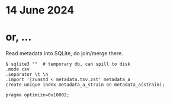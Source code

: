 # 14 June 2024
# or, …

Read metadata into SQLite, do join/merge there.

    $ sqlite3 ""  # temporary db, can spill to disk
    .mode csv
    .separator \t \n
    .import '|zunstd < metadata.tsv.zst' metadata_a
    create unique index metadata_a_strain on metadata_a(strain);

    pragma optimize=0x10002;
